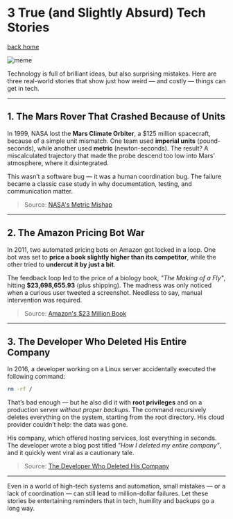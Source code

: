 # 3 True (and Slightly Absurd) Tech Stories

[back home](/)

![meme](/images/meme.png)

Technology is full of brilliant ideas, but also surprising mistakes. Here are three real-world stories that show just how weird — and costly — things can get in tech.

---

## 1. The Mars Rover That Crashed Because of Units

In 1999, NASA lost the **Mars Climate Orbiter**, a \$125 million spacecraft, because of a simple unit mismatch. One team used **imperial units** (pound-seconds), while another used **metric** (newton-seconds). The result? A miscalculated trajectory that made the probe descend too low into Mars’ atmosphere, where it disintegrated.

This wasn’t a software bug — it was a human coordination bug. The failure became a classic case study in why documentation, testing, and communication matter.

> Source: [NASA's Metric Mishap](https://www.latimes.com/archives/la-xpm-1999-oct-01-mn-17288-story.html)

---

## 2. The Amazon Pricing Bot War

In 2011, two automated pricing bots on Amazon got locked in a loop. One bot was set to **price a book slightly higher than its competitor**, while the other tried to **undercut it by just a bit**.

The feedback loop led to the price of a biology book, _"The Making of a Fly"_, hitting **\$23,698,655.93** (plus shipping). The madness was only noticed when a curious user tweeted a screenshot. Needless to say, manual intervention was required.

> Source: [Amazon's \$23 Million Book](https://www.wired.com/2011/04/amazon-flies-24-million/)

---

## 3. The Developer Who Deleted His Entire Company

In 2016, a developer working on a Linux server accidentally executed the following command:

```bash
rm -rf /
```

That’s bad enough — but he also did it with **root privileges** and on a production server _without proper backups_. The command recursively deletes everything on the system, starting from the root directory. His cloud provider couldn’t help: the data was gone.

His company, which offered hosting services, lost everything in seconds. The developer wrote a blog post titled _"How I deleted my entire company"_, and it quickly went viral as a cautionary tale.

> Source: [The Developer Who Deleted His Company](https://www.reddit.com/r/cscareerquestions/comments/6ez8ag/accidentally_destroyed_production_database_on/)

---

Even in a world of high-tech systems and automation, small mistakes — or a lack of coordination — can still lead to million-dollar failures. Let these stories be entertaining reminders that in tech, humility and backups go a long way.
